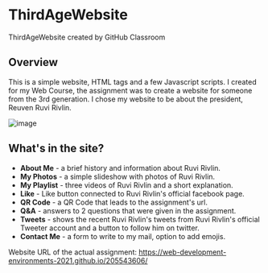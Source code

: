 # ThirdAgeWebsite
ThirdAgeWebsite created by GitHub Classroom

## Overview
This is a simple website, HTML tags and a few Javascript scripts.
I created for my Web Course, the assignment was to create a website for someone from the 3rd generation.
I chose my website to be about the president, Reuven Ruvi Rivlin.

![image](https://user-images.githubusercontent.com/62620992/113936622-b0e2af00-9800-11eb-8207-13704329db6e.png)

## What's in the site?

* **About Me** - a brief history and information about Ruvi Rivlin.
* **My Photos** - a simple slideshow with photos of Ruvi Rivlin.
* **My Playlist** - three videos of Ruvi Rivlin and a short explanation.
* **Like** - Like button connected to Ruvi Rivlin's official facebook page.
* **QR Code** - a QR Code that leads to the assignment's url.
* **Q&A** - answers to 2 questions that were given in the assignment.
* **Tweets** - shows the recent Ruvi Rivlin's tweets from Ruvi Rivlin's official Tweeter account and a button to follow him on twitter.
* **Contact Me** - a form to write to my mail, option to add emojis.

Website URL of the actual assignment:
https://web-development-environments-2021.github.io/205543606/
